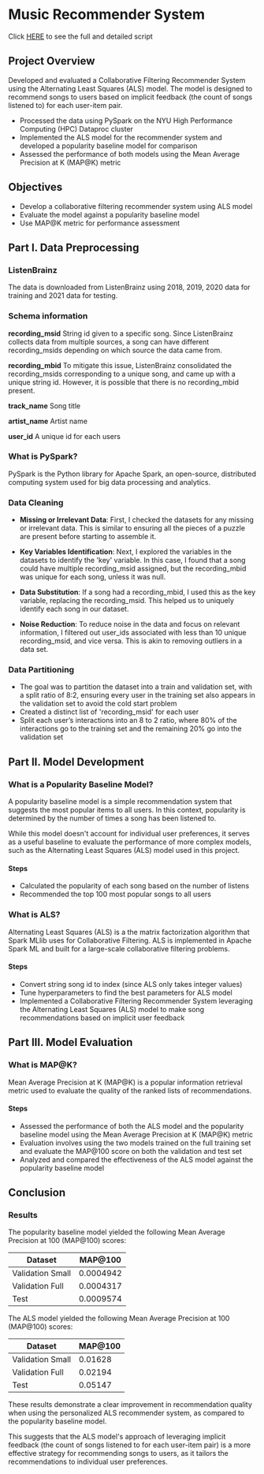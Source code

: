 # Music Recommender System

Click [HERE](https://github.com/choijin/Music_Recommender_System) to see the full and detailed script

## Project Overview
Developed and evaluated a Collaborative Filtering Recommender System using the Alternating Least Squares (ALS) model. The model is designed to recommend songs to users based on implicit feedback (the count of songs listened to) for each user-item pair.

* Processed the data using PySpark on the NYU High Performance Computing (HPC) Dataproc cluster
* Implemented the ALS model for the recommender system and developed a popularity baseline model for comparison
* Assessed the performance of both models using the Mean Average Precision at K (MAP@K) metric

## Objectives
* Develop a collaborative filtering recommender system using ALS model
* Evaluate the model against a popularity baseline model
* Use MAP@K metric for performance assessment

## Part I. Data Preprocessing
### ListenBrainz
The data is downloaded from ListenBrainz using 2018, 2019, 2020 data for training and 2021 data for testing. 

### Schema information
**recording_msid** 
String id given to a specific song. Since ListenBrainz collects data from multiple sources, a song can have different      recording_msids depending on which source the data came from.

**recording_mbid** 
To mitigate this issue, ListenBrainz consolidated the recording_msids corresponding to a unique song, and came up with a unique string id. However, it is possible that there is no recording_mbid present.

**track_name** 
Song title

**artist_name** 
Artist name

**user_id** 
A unique id for each users

### What is PySpark?
PySpark is the Python library for Apache Spark, an open-source, distributed computing system used for big data processing and analytics.

### Data Cleaning
* **Missing or Irrelevant Data**: First, I checked the datasets for any missing or irrelevant data. This is similar to ensuring all the pieces of a puzzle are present before starting to assemble it.

* **Key Variables Identification**: Next, I explored the variables in the datasets to identify the 'key' variable. In this case, I found that a song could have multiple recording_msid assigned, but the recording_mbid was unique for each song, unless it was null.

* **Data Substitution**: If a song had a recording_mbid, I used this as the key variable, replacing the recording_msid. This helped us to uniquely identify each song in our dataset.

* **Noise Reduction**: To reduce noise in the data and focus on relevant information, I filtered out user_ids associated with less than 10 unique recording_msid, and vice versa. This is akin to removing outliers in a data set.

### Data Partitioning
* The goal was to partition the dataset into a train and validation set, with a split ratio of 8:2, ensuring every user in the training set also appears in the validation set to avoid the cold start problem
* Created a distinct list of 'recording_msid' for each user
* Split each user’s interactions into an 8 to 2 ratio, where 80% of the interactions go to the training set and the remaining 20% go into the validation set

## Part II. Model Development
### What is a Popularity Baseline Model?
A popularity baseline model is a simple recommendation system that suggests the most popular items to all users. In this context, popularity is determined by the number of times a song has been listened to.

While this model doesn't account for individual user preferences, it serves as a useful baseline to evaluate the performance of more complex models, such as the Alternating Least Squares (ALS) model used in this project.

#### Steps
* Calculated the popularity of each song based on the number of listens
* Recommended the top 100 most popular songs to all users 

### What is ALS?
Alternating Least Squares (ALS) is a the matrix factorization algorithm that Spark MLlib uses for Collaborative Filtering. ALS is implemented in Apache Spark ML and built for a large-scale collaborative filtering problems.

#### Steps
* Convert string song id to index (since ALS only takes integer values)
* Tune hyperparameters to find the best parameters for ALS model
* Implemented a Collaborative Filtering Recommender System leveraging the Alternating Least Squares (ALS) model to make song recommendations based on implicit user feedback

## Part III. Model Evaluation
### What is MAP@K?
Mean Average Precision at K (MAP@K) is a popular information retrieval metric used to evaluate the quality of the ranked lists of recommendations.

#### Steps
* Assessed the performance of both the ALS model and the popularity baseline model using the Mean Average Precision at K (MAP@K) metric
* Evaluation involves using the two models trained on the full training set and evaluate the MAP@100 score on both the validation and test set
* Analyzed and compared the effectiveness of the ALS model against the popularity baseline model

## Conclusion
### Results
The popularity baseline model yielded the following Mean Average Precision at 100 (MAP@100) scores:

| Dataset          | MAP@100   |
|------------------|-----------|
| Validation Small | 0.0004942 |
| Validation Full  | 0.0004317 |
| Test             | 0.0009574 |

The ALS model yielded the following Mean Average Precision at 100 (MAP@100) scores:

| Dataset          | MAP@100 |
|------------------|---------|
| Validation Small | 0.01628 |
| Validation Full  | 0.02194 |
| Test             | 0.05147 |


These results demonstrate a clear improvement in recommendation quality when using the personalized ALS recommender system, as compared to the popularity baseline model.

This suggests that the ALS model's approach of leveraging implicit feedback (the count of songs listened to for each user-item pair) is a more effective strategy for recommending songs to users, as it tailors the recommendations to individual user preferences.
